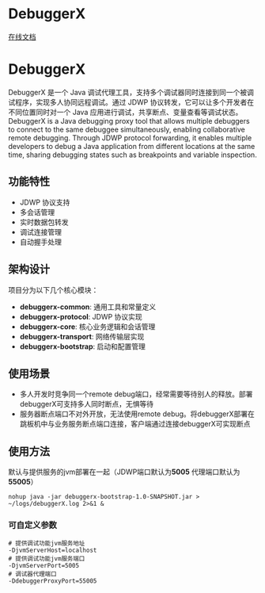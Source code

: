 # DebuggerX

[在线文档](https://zread.ai/wuou-learn/debuggerX/1-overview)

# DebuggerX

DebuggerX 是一个 Java 调试代理工具，支持多个调试器同时连接到同一个被调试程序，实现多人协同远程调试。通过 JDWP 协议转发，它可以让多个开发者在不同位置同时对一个 Java 应用进行调试，共享断点、变量查看等调试状态。
DebuggerX is a Java debugging proxy tool that allows multiple debuggers to connect to the same debuggee simultaneously, enabling collaborative remote debugging. Through JDWP protocol forwarding, it enables multiple developers to debug a Java application from different locations at the same time, sharing debugging states such as breakpoints and variable inspection.
## 功能特性

- JDWP 协议支持
- 多会话管理
- 实时数据包转发
- 调试连接管理
- 自动握手处理

## 架构设计

项目分为以下几个核心模块：

- **debuggerx-common**: 通用工具和常量定义
- **debuggerx-protocol**: JDWP 协议实现
- **debuggerx-core**: 核心业务逻辑和会话管理
- **debuggerx-transport**: 网络传输层实现
- **debuggerx-bootstrap**: 启动和配置管理

## 使用场景

- 多人开发时竞争同一个remote debug端口，经常需要等待别人的释放。部署debuggerX可支持多人同时断点，无惧等待
- 服务器断点端口不对外开放，无法使用remote debug。将debuggerX部署在跳板机中与业务服务断点端口连接，客户端通过连接debuggerX可实现断点

## 使用方法

默认与提供服务的jvm部署在一起（JDWP端口默认为**5005** 代理端口默认为**55005**）

```shell
nohup java -jar debuggerx-bootstrap-1.0-SNAPSHOT.jar > ~/logs/debuggerX.log 2>&1 &
```

### 可自定义参数

```shell
# 提供调试功能jvm服务地址
-DjvmServerHost=localhost
# 提供调试功能jvm服务端口
-DjvmServerPort=5005
# 调试器代理端口
-DdebuggerProxyPort=55005
```


